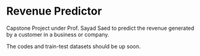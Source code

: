# Revenue Predictor

Capstone Project under Prof. Sayad Saed to predict the revenue generated by a customer in a business or company.

The codes and train-test datasets should be up soon.
